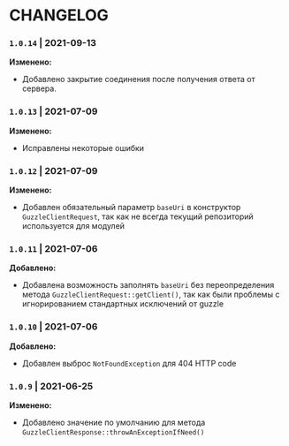 # CHANGELOG

### `1.0.14` | 2021-09-13

**Изменено:**
- Добавлено закрытие соединения после получения ответа от сервера.

### `1.0.13` | 2021-07-09

**Изменено:**
- Исправлены некоторые ошибки

### `1.0.12` | 2021-07-09

**Изменено:**
- Добавлен обязательный параметр `baseUri` в конструктор `GuzzleClientRequest`, так как не всегда 
  текущий репозиторий используется для модулей

### `1.0.11` | 2021-07-06

**Добавлено:**
- Добавлена возможность заполнять `baseUri` без переопределения метода `GuzzleClientRequest::getClient()`,
так как были проблемы с игнорированием стандартных исключений от guzzle

### `1.0.10` | 2021-07-06

**Добавлено:**
- Добавлен выброс `NotFoundException` для 404 HTTP code


### `1.0.9` | 2021-06-25

**Изменено:**
- Добавлено значение по умолчанию для метода `GuzzleClientResponse::throwAnExceptionIfNeed()`

